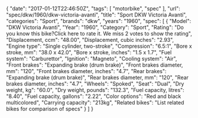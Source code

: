 {
    "date": "2017-01-12T22:46:50Z",
    "tags": [
        "motorbike",
        "spec"
    ],
    "url": "spec\/dkw\/1960\/dkw-victoria-avanti",
    "title": "Sport DKW Victoria Avanti",
    "categories": "Sport",
    "brands": "dkw",
    "years": "1960",
    "spec": [
        {
            "Model": "DKW Victoria Avanti",
            "Year": "1960",
            "Category": "Sport",
            "Rating": "Do you know this bike?Click here to rate it. We miss 2 votes to show the rating",
            "Displacement, ccm": "48.00",
            "Displacement, cubic inches": "2.93",
            "Engine type": "Single cylinder, two-stroke",
            "Compression": "6.5:1",
            "Bore x stroke, mm": "38.0 x 42.0",
            "Bore x stroke, inches": "1.5 x 1.7",
            "Fuel system": "Carburettor",
            "Ignition": "Magneto",
            "Cooling system": "Air",
            "Front brakes": "Expanding brake (drum brake)",
            "Front brakes diameter, mm": "120",
            "Front brakes diameter, inches": "4.7",
            "Rear brakes": "Expanding brake (drum brake)",
            "Rear brakes diameter, mm": "120",
            "Rear brakes diameter, inches": "4.7",
            "Wheels": "Spoked",
            "Seat": "Dual",
            "Dry weight, kg": "60.0",
            "Dry weight, pounds": "132.3",
            "Fuel capacity, litres": "8.40",
            "Fuel capacity, gallons": "2.22",
            "Color options": "Red and black multicolored",
            "Carrying capacity": "213kg",
            "Related bikes": "List related bikes for comparison of specs"
        }
    ]
}
